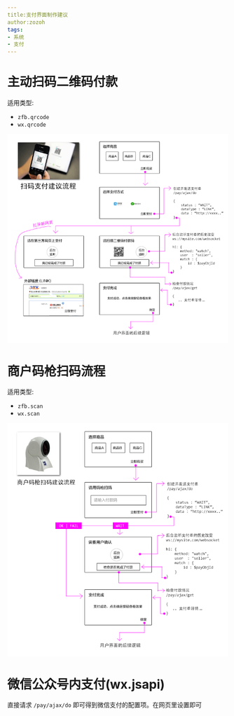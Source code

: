 ```yaml
---
title:支付界面制作建议
author:zozoh
tags:
- 系统
- 支付
---
```


# 主动扫码二维码付款

适用类型:

- `zfb.qrcode`
- `wx.qrcode`

![](payment_gui_qrcode.png)


# 商户码枪扫码流程

适用类型:

- `zfb.scan`
- `wx.scan`

![](payment_gui_scan.png)

# 微信公众号内支付(wx.jsapi)

直接请求 `/pay/ajax/do` 即可得到微信支付的配置项。在网页里设置即可


